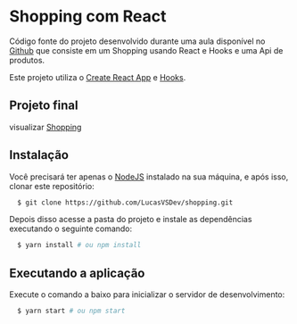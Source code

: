 # Shopping com React

Código fonte do projeto desenvolvido durante uma aula disponível no [Github](https://github.com/algaworks/algashopping) que consiste em um Shopping usando React e Hooks e uma Api de produtos.

Este projeto utiliza o [Create React App](https://github.com/facebook/create-react-app) e [Hooks](https://pt-br.reactjs.org/docs/hooks-intro.html).

## Projeto final

 visualizar [Shopping](https://zen-darwin-3d9459.netlify.app/)

## Instalação

Você precisará ter apenas o [NodeJS](https://nodejs.org) instalado na sua máquina, e após isso, clonar este repositório:
```sh
  $ git clone https://github.com/LucasVSDev/shopping.git
```

Depois disso acesse a pasta do projeto e instale as dependências executando o seguinte comando:
```sh
  $ yarn install # ou npm install
```

## Executando a aplicação

Execute o comando a baixo para inicializar o servidor de desenvolvimento:
```sh
  $ yarn start # ou npm start
```
